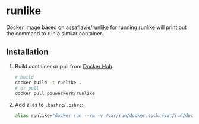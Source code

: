 # runlike

Docker image based on [assaflavie/runlike](https://hub.docker.com/r/assaflavie/runlike/) for running [runlike](https://github.com/lavie/runlike) will print out the command to run a similar container.

## Installation

1. Build container or pull from [Docker Hub](<[text](https://hub.docker.com/r/pouwerkerk/runlike)>).

   ```bash
   # build
   docker build -t runlike .
   # or pull
   docker pull pouwerkerk/runlike
   ```

2. Add alias to `.bashrc`/`.zshrc`:

   ```bash
   alias runlike="docker run --rm -v /var/run/docker.sock:/var/run/docker.sock runlike runlike --no-name --pretty --no-hostname --no-macaddress --no-labels --no-runtime --no-workdir --no-detach --make-interactive"
   ```
